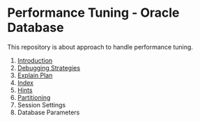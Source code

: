 # Performance Tuning - Oracle Database

This repository is about approach to handle performance tuning.

1. [Introduction](https://github.com/rajnathsah/PerformanceTuningInOracle/blob/master/Introduction.md)
2. [Debugging Strategies](https://github.com/rajnathsah/PerformanceTuningInOracle/blob/master/Debugging%20Strategies.md)
3. [Explain Plan](https://github.com/rajnathsah/PerformanceTuningInOracle/blob/master/Explain%20Plan.md)
4. [Index](https://github.com/rajnathsah/PerformanceTuningInOracle/blob/master/Index.md)
5. [Hints](https://github.com/rajnathsah/PerformanceTuningInOracle/blob/master/Hints.md)
6. [Partitioning](https://github.com/rajnathsah/PerformanceTuningInOracle/blob/master/Partitioning.md)
7. Session Settings
8. Database Parameters
